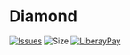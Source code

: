 # Diamond
[![Issues](https://img.shields.io/github/issues/Milkenm/Diamond.svg?style=for-the-badge)](https://github.com/Milkenm/Diamond/issues)
![Size](https://img.shields.io/github/repo-size/Milkenm/Diamond.svg?style=for-the-badge)
[![LiberayPay](https://img.shields.io/liberapay/receives/milkenm?style=for-the-badge&logo=liberapay)](https://liberapay.com/Milkenm/donate)
